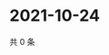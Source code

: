 # 2021-10-24

共 0 条

<!-- BEGIN WEIBO -->
<!-- 最后更新时间 Sun Oct 24 2021 14:00:42 GMT+0800 (China Standard Time) -->

<!-- END WEIBO -->
